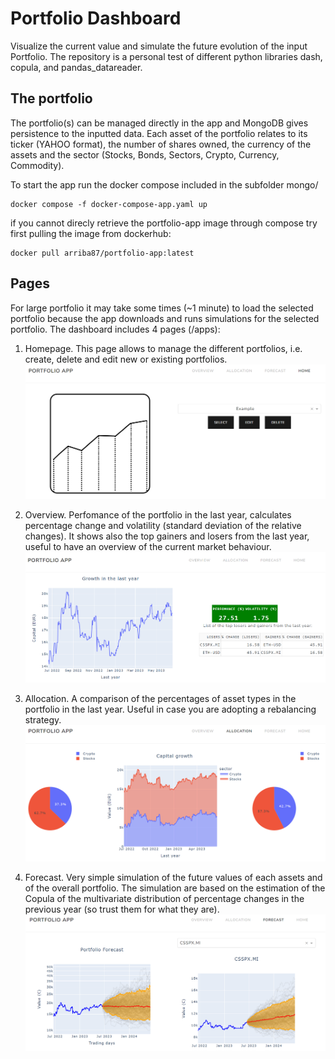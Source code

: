 # Portfolio Dashboard

Visualize the current value and simulate the future evolution of the input Portfolio.
The repository is a personal test of different python libraries dash, copula, and pandas_datareader. 

## The portfolio

The portfolio(s) can be managed directly in the app and MongoDB gives persistence to the inputted data. Each asset of the portfolio relates to its ticker (YAHOO format), the number of shares owned, the currency of the assets and the sector (Stocks, Bonds, Sectors, Crypto, Currency, Commodity).

To start the app run the docker compose included in the subfolder mongo/
```
docker compose -f docker-compose-app.yaml up
```
if you cannot direcly retrieve the portfolio-app image through compose try first pulling the image from dockerhub:
```
docker pull arriba87/portfolio-app:latest
```


## Pages

For large portfolio it may take some times (~1 minute) to load the selected portfolio because the app downloads and runs simulations for the selected portfolio.
The dashboard includes 4 pages (/apps):
 1. Homepage. This page allows to manage the different portfolios, i.e. create, delete and edit new or existing portfolios.
![home_screenshot](imgs/1_homepage.png)
 2. Overview. Perfomance of the portfolio in the last year, calculates percentage change and volatility (standard deviation of the relative changes). It shows also the top gainers and losers from the last year, useful to have an overview of the current market behaviour.
![overview_screenshot](imgs/2_overview.png)

 3. Allocation. A comparison of the percentages of asset types in the portfolio in the last year. Useful in case you are adopting a rebalancing strategy.
![allocation_screenshot](imgs/3_allocation.png)

 4. Forecast. Very simple simulation of the future values of each assets and of the overall portfolio. The simulation are based on the estimation of the Copula of the multivariate distribution of percentage changes in the previous year (so trust them for what they are).
![forecast_screenshot](imgs/4_forecast.png)

